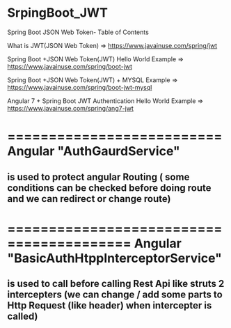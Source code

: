 # SrpingBoot_JWT
Spring Boot JSON Web Token- Table of Contents


What is JWT(JSON Web Token) => https://www.javainuse.com/spring/jwt  

Spring Boot +JSON Web Token(JWT) Hello World Example => https://www.javainuse.com/spring/boot-jwt

Spring Boot +JSON Web Token(JWT) + MYSQL  Example => https://www.javainuse.com/spring/boot-jwt-mysql

Angular 7 + Spring Boot JWT Authentication Hello World Example => https://www.javainuse.com/spring/ang7-jwt

==========================
Angular "AuthGaurdService" 
==========================
is used to protect angular Routing ( some conditions can be checked before doing route and we can redirect or change route)
-----------------------------------------------------------------------------------------------------------------------------------

=========================================
Angular "BasicAuthHtppInterceptorService"
=========================================
is used to call before calling Rest Api like struts 2 intercepters (we can change / add some parts to Http Request (like header) when intercepter is called)
-------------------------------------------------------------------------------------------------------------------------------------
